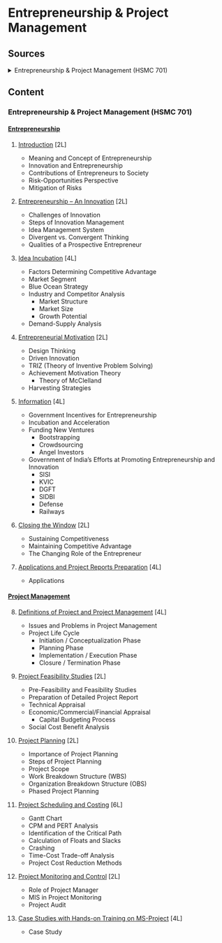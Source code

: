 # Entrepreneurship & Project Management


## Sources

<details>

<summary>Entrepreneurship & Project Management (HSMC 701)</summary>

<details>
<summary>Entrepreneurship</summary>

<details>
<summary>1. Introduction [2L]</summary>
 
- [X] Meaning and Concept of Entrepreneurship
- [ ] Innovation and Entrepreneurship
- [ ] Contributions of Entrepreneurs to Society
- [ ] Risk-Opportunities Perspective
- [ ] Mitigation of Risks

</details>

<details>
<summary>2. Entrepreneurship – An Innovation [2L]</summary>
 
- [ ] Challenges of Innovation
- [ ] Steps of Innovation Management
- [ ] Idea Management System
- [ ] Divergent vs. Convergent Thinking
- [ ] Qualities of a Prospective Entrepreneur

</details>

<details>
<summary>3. Idea Incubation [4L]</summary>
 
- [ ] Factors Determining Competitive Advantage
- [ ] Market Segment
- [ ] Blue Ocean Strategy
- [ ] Industry and Competitor Analysis
  - [ ] Market Structure
  - [ ] Market Size
  - [ ] Growth Potential
- [ ] Demand-Supply Analysis

</details>

<details>
<summary>4. Entrepreneurial Motivation [2L]</summary>
 
- [ ] Design Thinking
- [ ] Driven Innovation
- [ ] TRIZ (Theory of Inventive Problem Solving)
- [ ] Achievement Motivation Theory
  - [ ] Theory of McClelland
- [ ] Harvesting Strategies

</details>

<details>
<summary>5. Information [4L]</summary>
 
- [ ] Government Incentives for Entrepreneurship
- [ ] Incubation and Acceleration
- [ ] Funding New Ventures
  - [ ] Bootstrapping
  - [ ] Crowdsourcing
  - [ ] Angel Investors
- [ ] Government of India’s Efforts at Promoting Entrepreneurship and Innovation
  - [ ] SISI
  - [ ] KVIC
  - [ ] DGFT
  - [ ] SIDBI
  - [ ] Defense
  - [ ] Railways

</details>

<details>
<summary>6. Closing the Window [2L]</summary>
 
- [ ] Sustaining Competitiveness
- [ ] Maintaining Competitive Advantage
- [ ] The Changing Role of the Entrepreneur

</details>

<details>
<summary>7. Applications and Project Reports Preparation [4L]</summary>
 
</details>

</details>

<details>
<summary>Project Management</summary>

<details>
<summary>8. Definitions of Project and Project Management [4L]</summary>
 
- [ ] Issues and Problems in Project Management
- [ ] Project Life Cycle
  - [ ] Initiation / Conceptualization Phase
  - [ ] Planning Phase
  - [ ] Implementation / Execution Phase
  - [ ] Closure / Termination Phase

</details>

<details>
<summary>9. Project Feasibility Studies [2L]</summary>
 
- [ ] Pre-Feasibility and Feasibility Studies
- [ ] Preparation of Detailed Project Report
- [ ] Technical Appraisal
- [ ] Economic/Commercial/Financial Appraisal
  - [ ] Capital Budgeting Process
- [ ] Social Cost Benefit Analysis

</details>

<details>
<summary>10. Project Planning [2L]</summary>
 
- [ ] Importance of Project Planning
- [ ] Steps of Project Planning
- [ ] Project Scope
- [ ] Work Breakdown Structure (WBS)
- [ ] Organization Breakdown Structure (OBS)
- [ ] Phased Project Planning

</details>

<details>
<summary>11. Project Scheduling and Costing [6L]</summary>
 
- [ ] Gantt Chart
- [ ] CPM and PERT Analysis
- [ ] Identification of the Critical Path
- [ ] Calculation of Floats and Slacks
- [ ] Crashing
- [ ] Time-Cost Trade-off Analysis
- [ ] Project Cost Reduction Methods

</details>

<details>
<summary>12. Project Monitoring and Control [2L]</summary>
 
- [ ] Role of Project Manager
- [ ] MIS in Project Monitoring
- [ ] Project Audit

</details>

<details>
<summary>13. Case Studies with Hands-on Training on MS-Project [4L]</summary>
 
</details>
</details>

<details>
<summary>Text Books and References</summary>

1. *Innovation and Entrepreneurship* by Drucker, P.F.; Harper and Row
2. *Business, Entrepreneurship and Management* by Rao, V.S.P.; Vikas
3. *Entrepreneurship* by Roy Rajeev; OUP
4. *Text Book of Project Management* by Gopalkrishnan, P. and Ramamoorthy, V.E.; McMillan
5. *Project Management for Engineering, Business and Technology* by Nicholas, J.M. and Steyn, H.; PHI
6. *Project Management: The Managerial Process* by Gray, C.F., Larson, E.W. and Desai, G.V.; MGH

</details>

</details>


## Content
### Entrepreneurship & Project Management (HSMC 701)

#### [Entrepreneurship](lessons/entrepreneurship/readme.md)

1. [Introduction](lessons/introduction/readme.md) [2L]
   - Meaning and Concept of Entrepreneurship
   - Innovation and Entrepreneurship
   - Contributions of Entrepreneurs to Society
   - Risk-Opportunities Perspective
   - Mitigation of Risks

2. [Entrepreneurship – An Innovation](lessons/entrepreneurship_innovation/readme.md) [2L]
   - Challenges of Innovation
   - Steps of Innovation Management
   - Idea Management System
   - Divergent vs. Convergent Thinking
   - Qualities of a Prospective Entrepreneur

3. [Idea Incubation](lessons/idea_incubation/readme.md) [4L]
   - Factors Determining Competitive Advantage
   - Market Segment
   - Blue Ocean Strategy
   - Industry and Competitor Analysis
     - Market Structure
     - Market Size
     - Growth Potential
   - Demand-Supply Analysis

4. [Entrepreneurial Motivation](lessons/entrepreneurial_motivation/readme.md) [2L]
   - Design Thinking
   - Driven Innovation
   - TRIZ (Theory of Inventive Problem Solving)
   - Achievement Motivation Theory
     - Theory of McClelland
   - Harvesting Strategies

5. [Information](lessons/information/readme.md) [4L]
   - Government Incentives for Entrepreneurship
   - Incubation and Acceleration
   - Funding New Ventures
     - Bootstrapping
     - Crowdsourcing
     - Angel Investors
   - Government of India’s Efforts at Promoting Entrepreneurship and Innovation
     - SISI
     - KVIC
     - DGFT
     - SIDBI
     - Defense
     - Railways

6. [Closing the Window](lessons/closing_the_window/readme.md) [2L]
   - Sustaining Competitiveness
   - Maintaining Competitive Advantage
   - The Changing Role of the Entrepreneur

7. [Applications and Project Reports Preparation](lessons/applications_project_reports/readme.md) [4L]
   - Applications

#### [Project Management](lessons/project_management/readme.md)

8. [Definitions of Project and Project Management](lessons/definitions_project_management/readme.md) [4L]
   - Issues and Problems in Project Management
   - Project Life Cycle
     - Initiation / Conceptualization Phase
     - Planning Phase
     - Implementation / Execution Phase
     - Closure / Termination Phase

9. [Project Feasibility Studies](lessons/project_feasibility_studies/readme.md) [2L]
   - Pre-Feasibility and Feasibility Studies
   - Preparation of Detailed Project Report
   - Technical Appraisal
   - Economic/Commercial/Financial Appraisal
     - Capital Budgeting Process
   - Social Cost Benefit Analysis

10. [Project Planning](lessons/project_planning/readme.md) [2L]
    - Importance of Project Planning
    - Steps of Project Planning
    - Project Scope
    - Work Breakdown Structure (WBS)
    - Organization Breakdown Structure (OBS)
    - Phased Project Planning

11. [Project Scheduling and Costing](lessons/project_scheduling_costing/readme.md) [6L]
    - Gantt Chart
    - CPM and PERT Analysis
    - Identification of the Critical Path
    - Calculation of Floats and Slacks
    - Crashing
    - Time-Cost Trade-off Analysis
    - Project Cost Reduction Methods

12. [Project Monitoring and Control](lessons/project_monitoring_control/readme.md) [2L]
    - Role of Project Manager
    - MIS in Project Monitoring
    - Project Audit

13. [Case Studies with Hands-on Training on MS-Project](lessons/case_studies_ms_project/readme.md) [4L]
    - Case Study